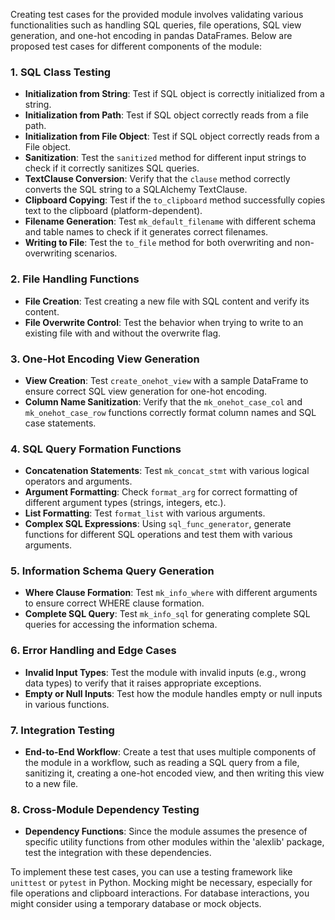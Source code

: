 Creating test cases for the provided module involves validating various functionalities such as handling SQL queries, file operations, SQL view generation, and one-hot encoding in pandas DataFrames. Below are proposed test cases for different components of the module:

### 1. SQL Class Testing
- **Initialization from String**: Test if SQL object is correctly initialized from a string.
- **Initialization from Path**: Test if SQL object correctly reads from a file path.
- **Initialization from File Object**: Test if SQL object correctly reads from a File object.
- **Sanitization**: Test the `sanitized` method for different input strings to check if it correctly sanitizes SQL queries.
- **TextClause Conversion**: Verify that the `clause` method correctly converts the SQL string to a SQLAlchemy TextClause.
- **Clipboard Copying**: Test if the `to_clipboard` method successfully copies text to the clipboard (platform-dependent).
- **Filename Generation**: Test `mk_default_filename` with different schema and table names to check if it generates correct filenames.
- **Writing to File**: Test the `to_file` method for both overwriting and non-overwriting scenarios.

### 2. File Handling Functions
- **File Creation**: Test creating a new file with SQL content and verify its content.
- **File Overwrite Control**: Test the behavior when trying to write to an existing file with and without the overwrite flag.

### 3. One-Hot Encoding View Generation
- **View Creation**: Test `create_onehot_view` with a sample DataFrame to ensure correct SQL view generation for one-hot encoding.
- **Column Name Sanitization**: Verify that the `mk_onehot_case_col` and `mk_onehot_case_row` functions correctly format column names and SQL case statements.

### 4. SQL Query Formation Functions
- **Concatenation Statements**: Test `mk_concat_stmt` with various logical operators and arguments.
- **Argument Formatting**: Check `format_arg` for correct formatting of different argument types (strings, integers, etc.).
- **List Formatting**: Test `format_list` with various arguments.
- **Complex SQL Expressions**: Using `sql_func_generator`, generate functions for different SQL operations and test them with various arguments.

### 5. Information Schema Query Generation
- **Where Clause Formation**: Test `mk_info_where` with different arguments to ensure correct WHERE clause formation.
- **Complete SQL Query**: Test `mk_info_sql` for generating complete SQL queries for accessing the information schema.

### 6. Error Handling and Edge Cases
- **Invalid Input Types**: Test the module with invalid inputs (e.g., wrong data types) to verify that it raises appropriate exceptions.
- **Empty or Null Inputs**: Test how the module handles empty or null inputs in various functions.

### 7. Integration Testing
- **End-to-End Workflow**: Create a test that uses multiple components of the module in a workflow, such as reading a SQL query from a file, sanitizing it, creating a one-hot encoded view, and then writing this view to a new file.

### 8. Cross-Module Dependency Testing
- **Dependency Functions**: Since the module assumes the presence of specific utility functions from other modules within the 'alexlib' package, test the integration with these dependencies.

To implement these test cases, you can use a testing framework like `unittest` or `pytest` in Python. Mocking might be necessary, especially for file operations and clipboard interactions. For database interactions, you might consider using a temporary database or mock objects.
